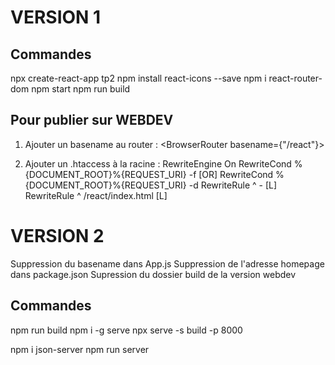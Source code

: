 # VERSION 1

## Commandes
npx create-react-app tp2
npm install react-icons --save
npm i react-router-dom
npm start
npm run build

## Pour publier sur WEBDEV
1. Ajouter un basename au router :
<BrowserRouter basename={"/react"}>

2. Ajouter un .htaccess à la racine :
RewriteEngine On
RewriteCond %{DOCUMENT_ROOT}%{REQUEST_URI} -f [OR]
RewriteCond %{DOCUMENT_ROOT}%{REQUEST_URI} -d
RewriteRule ^ - [L]
RewriteRule ^ /react/index.html [L]



# VERSION 2

Suppression du basename dans App.js
Suppression de l'adresse homepage dans package.json
Supression du dossier build de la version webdev

## Commandes
npm run build
npm i -g serve
npx serve -s build -p 8000

npm i json-server
npm run server

